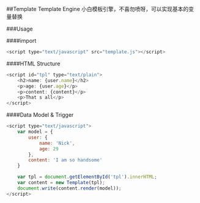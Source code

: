 ##Template Template Engine
小白模板引擎，不喜勿喷呀，可以实现基本的变量替换

###Usage

####import
```javascript
<script type="text/javascript" src="template.js"></script>
```
####HTML Structure
```javascript
<script id="tpl" type="text/plain">
	<h2>name: {user.name}</h2>
	<p>age: {user.age}</p>
	<p>content: {content}</p>
	<p>That s all</p>
</script>
```

####Data Model & Trigger
```javascript
<script type="text/javascript">
	var model = {
		user: {
			name: 'Nick',
			age: 29
		},
		content: 'I am so handsome'
	}

	var tpl = document.getElementById('tpl').innerHTML;
	var content = new Template(tpl);
	document.write(content.render(model));
</script>
```


